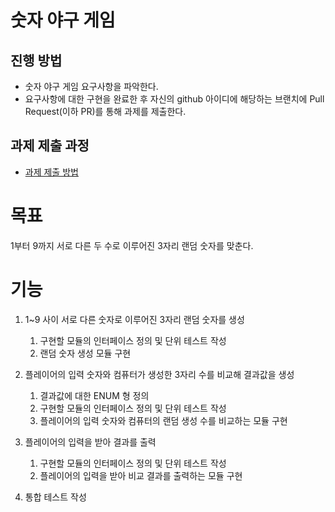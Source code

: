 # 숫자 야구 게임
## 진행 방법
* 숫자 야구 게임 요구사항을 파악한다.
* 요구사항에 대한 구현을 완료한 후 자신의 github 아이디에 해당하는 브랜치에 Pull Request(이하 PR)를 통해 과제를 제출한다.

## 과제 제출 과정
* [과제 제출 방법](https://github.com/next-step/nextstep-docs/tree/master/precourse)

# 목표  
1부터 9까지 서로 다른 두 수로 이루어진 3자리 랜덤 숫자를 맞춘다.

# 기능
1. 1~9 사이 서로 다른 숫자로 이루어진 3자리 랜덤 숫자를 생성
    1) 구현할 모듈의 인터페이스 정의 및 단위 테스트 작성
    2) 랜덤 숫자 생성 모듈 구현

2. 플레이어의 입력 숫자와 컴퓨터가 생성한 3자리 수를 비교해 결과값을 생성
    1) 결과값에 대한 ENUM 형 정의
    2) 구현할 모듈의 인터페이스 정의 및 단위 테스트 작성
    3) 플레이어의 입력 숫자와 컴퓨터의 랜덤 생성 수를 비교하는 모듈 구현

3. 플레이어의 입력을 받아 결과를 출력
    1) 구현할 모듈의 인터페이스 정의 및 단위 테스트 작성
    2) 플레이어의 입력을 받아 비교 결과를 출력하는 모듈 구현

4. 통합 테스트 작성